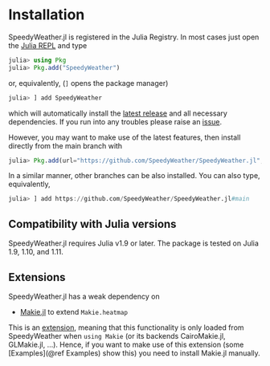 # Installation

SpeedyWeather.jl is registered in the Julia Registry. In most cases just open the
[Julia REPL](https://docs.julialang.org/en/v1/stdlib/REPL/) and type
```julia
julia> using Pkg
julia> Pkg.add("SpeedyWeather")
```
or, equivalently, (`]` opens the package manager)
```julia
julia> ] add SpeedyWeather
```
which will automatically install the [latest release](https://github.com/SpeedyWeather/SpeedyWeather.jl/releases)
and all necessary dependencies. If you run into any troubles please raise an
[issue](https://github.com/SpeedyWeather/SpeedyWeather.jl/issues/new).

However, you may want to make use of the latest features, then install directly from the main branch with
```julia
julia> Pkg.add(url="https://github.com/SpeedyWeather/SpeedyWeather.jl", rev="main")
```
In a similar manner, other branches can be also installed. You can also type, equivalently,
```julia
julia> ] add https://github.com/SpeedyWeather/SpeedyWeather.jl#main
```

## Compatibility with Julia versions

SpeedyWeather.jl requires Julia v1.9 or later. The package is tested on Julia 1.9, 1.10, and 1.11.

## Extensions

SpeedyWeather.jl has a weak dependency on

- [Makie.jl](https://github.com/MakieOrg/Makie.jl) to extend `Makie.heatmap`

This is an
[extension](https://pkgdocs.julialang.org/v1.10/creating-packages/#Conditional-loading-of-code-in-packages-(Extensions)),
meaning that this functionality is only loaded from SpeedyWeather when `using Makie`
(or its backends CairoMakie.jl, GLMakie.jl, ...). Hence, if you want to make use of this
extension (some [Examples](@ref Examples) show this) you need to install Makie.jl manually.

